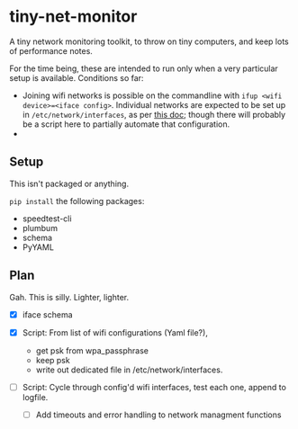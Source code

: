# tiny-net-monitor
A tiny network monitoring toolkit, to throw on tiny computers, and keep lots of performance notes.

For the time being, these are intended to run only when a very particular setup is available. Conditions so far:

- Joining wifi networks is possible on the commandline with `ifup <wifi device>=<iface config>`. Individual networks are expected to be set up in `/etc/network/interfaces`, as per [this doc][wificonf]; though there will probably be a script here to partially automate that configuration.
- 

[wificonf]: https://help.ubuntu.com/community/NetworkConfigurationCommandLine/Automatic

## Setup
This isn't packaged or anything.

`pip install` the following packages:

* speedtest-cli
* plumbum
* schema
* PyYAML

## Plan

Gah. This is silly. Lighter, lighter.

- [X] iface schema
- [X] Script: From list of wifi configurations (Yaml file?),
  - get psk from wpa_passphrase
  - keep psk 
  - write out dedicated file in /etc/network/interfaces.

- [ ] Script: Cycle through config'd wifi interfaces, test each one, append to logfile.
  - [ ] Add timeouts and error handling to network managment functions
